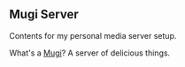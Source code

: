 Mugi Server
---
Contents for my personal media server setup.

What's a [Mugi](http://k-on.wikia.com/wiki/Tsumugi_Kotobuki)? A server of delicious things.
